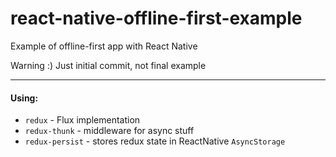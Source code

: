 # react-native-offline-first-example
Example of offline-first app with React Native  

Warning :)
Just initial commit, not final example

----------
#### Using:
* `redux` - Flux implementation  
* `redux-thunk` - middleware for async stuff       
* `redux-persist` - stores redux state in ReactNative `AsyncStorage`
